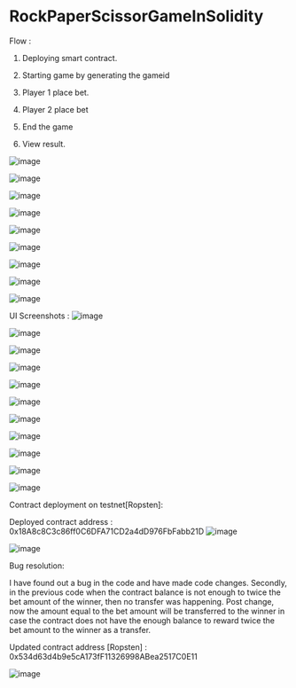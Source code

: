 # RockPaperScissorGameInSolidity



Flow :


1. Deploying smart contract.
 
2. Starting game by generating the gameid

3. Player 1 place bet.

4. Player 2 place bet 
 
5. End the game

6. View result.

 
 ![image](https://user-images.githubusercontent.com/47940538/124918216-6a286f00-e012-11eb-9f14-095e0040730c.png)

![image](https://user-images.githubusercontent.com/47940538/124918253-76acc780-e012-11eb-813e-f36ff9e86ed8.png)

![image](https://user-images.githubusercontent.com/47940538/124918274-7dd3d580-e012-11eb-9e59-3877304dab8d.png)

![image](https://user-images.githubusercontent.com/47940538/124918283-81fff300-e012-11eb-8ab5-ea573b148507.png)

![image](https://user-images.githubusercontent.com/47940538/124918299-86c4a700-e012-11eb-8827-0bf955ac58d1.png)

![image](https://user-images.githubusercontent.com/47940538/124918320-8d531e80-e012-11eb-959b-80967fdc2b6c.png)

![image](https://user-images.githubusercontent.com/47940538/124918338-904e0f00-e012-11eb-9ff3-83014e0faecc.png)

![image](https://user-images.githubusercontent.com/47940538/124918372-9512c300-e012-11eb-806e-2b7419428602.png)

![image](https://user-images.githubusercontent.com/47940538/124918385-980db380-e012-11eb-9202-6663b216277f.png)


UI Screenshots :
![image](https://user-images.githubusercontent.com/47940538/124918421-a3f97580-e012-11eb-9dc2-8335dc779acd.png)

![image](https://user-images.githubusercontent.com/47940538/124918433-a6f46600-e012-11eb-827b-5e3e6f0c9dc6.png)

![image](https://user-images.githubusercontent.com/47940538/124918446-a9ef5680-e012-11eb-9726-103844b8bbd5.png)

![image](https://user-images.githubusercontent.com/47940538/124918457-acea4700-e012-11eb-9281-8ce7fec447f1.png)

![image](https://user-images.githubusercontent.com/47940538/124918471-b07dce00-e012-11eb-9eda-94b0214c964a.png)

![image](https://user-images.githubusercontent.com/47940538/124918473-b2e02800-e012-11eb-9d89-44804848d192.png)

![image](https://user-images.githubusercontent.com/47940538/124918484-b5428200-e012-11eb-9215-2424a5f17fb1.png)

![image](https://user-images.githubusercontent.com/47940538/124918491-b7a4dc00-e012-11eb-94c5-bbd67f364fd3.png)

![image](https://user-images.githubusercontent.com/47940538/124918502-ba9fcc80-e012-11eb-9d44-f05e0becd595.png)

![image](https://user-images.githubusercontent.com/47940538/124918511-bd9abd00-e012-11eb-93da-0c4319a2dafc.png)

![image](https://user-images.githubusercontent.com/47940538/124918523-c095ad80-e012-11eb-9d85-cf6bdfdc487b.png)


Contract deployment on testnet[Ropsten]:

Deployed contract address :    0x18A8c8C3c86ff0C6DFA71CD2a4dD976FbFabb21D
![image](https://user-images.githubusercontent.com/47940538/124920755-4c103e00-e015-11eb-8328-b400e3eeb05b.png)

![image](https://user-images.githubusercontent.com/47940538/124920844-63e7c200-e015-11eb-91b3-ef74881e74e5.png)


Bug resolution:

I have found out a bug in the code and have made code changes. Secondly, in the previous code when the contract balance is not enough to twice the bet amount of the winner, then no transfer was happening. Post change, now the amount equal to the bet amount will be transferred to the winner in case the contract does not have the enough balance to reward twice the bet amount to the winner as a transfer.

Updated contract address [Ropsten] : 0x534d63d4b9e5cA173fF11326998ABea2517C0E11


 





![image](https://user-images.githubusercontent.com/47940538/125693583-f272dade-b542-4485-bedf-f242130b3c0a.png)





